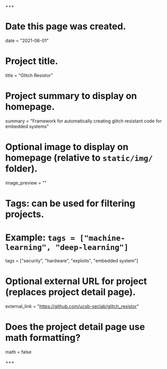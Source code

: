 +++
# Date this page was created.
date = "2021-06-01"

# Project title.
title = "Glitch Resistor"

# Project summary to display on homepage.
summary = "Framework for automatically creating glitch resistant code for embedded systems"

# Optional image to display on homepage (relative to `static/img/` folder).
image_preview = ""

# Tags: can be used for filtering projects.
# Example: `tags = ["machine-learning", "deep-learning"]`
tags = ["security", "hardware", "exploits", "embedded system"]

# Optional external URL for project (replaces project detail page).
external_link = "https://github.com/ucsb-seclab/glitch_resistor"

# Does the project detail page use math formatting?
math = false

+++

